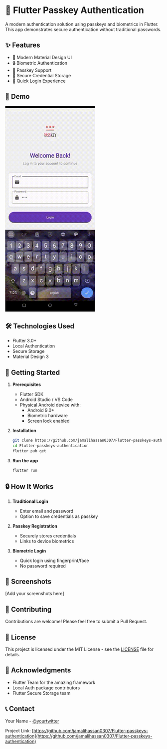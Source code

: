 # 🔐 Flutter Passkey Authentication

A modern authentication solution using passkeys and biometrics in Flutter. This app demonstrates secure authentication without traditional passwords.

## ✨ Features

- 📱 Modern Material Design UI
- 🔒 Biometric Authentication
- 🔑 Passkey Support
- 💾 Secure Credential Storage
- 🚀 Quick Login Experience

## 📱 Demo

![Demo GIF](assets/gif.gif)

## 🛠️ Technologies Used

- Flutter 3.0+
- Local Authentication
- Secure Storage
- Material Design 3

## 🚀 Getting Started

1. **Prerequisites**

   - Flutter SDK
   - Android Studio / VS Code
   - Physical Android device with:
     - Android 9.0+
     - Biometric hardware
     - Screen lock enabled

2. **Installation**

   ```bash
   git clone https://github.com/jamalihassan0307/Flutter-passkeys-authentication.git
   cd Flutter-passkeys-authentication
   flutter pub get
   ```

3. **Run the app**
   ```bash
   flutter run
   ```

## 🔒 How It Works

1. **Traditional Login**

   - Enter email and password
   - Option to save credentials as passkey

2. **Passkey Registration**

   - Securely stores credentials
   - Links to device biometrics

3. **Biometric Login**
   - Quick login using fingerprint/face
   - No password required

## 📱 Screenshots

[Add your screenshots here]

## 🤝 Contributing

Contributions are welcome! Please feel free to submit a Pull Request.

## 📄 License

This project is licensed under the MIT License - see the [LICENSE](LICENSE) file for details.

## 🙏 Acknowledgments

- Flutter Team for the amazing framework
- Local Auth package contributors
- Flutter Secure Storage team

## 📞 Contact

Your Name - [@yourtwitter](https://twitter.com/yourtwitter)

Project Link: [https://github.com/jamalihassan0307/Flutter-passkeys-authentication](https://github.com/jamalihassan0307/Flutter-passkeys-authentication)
